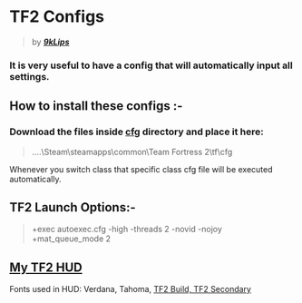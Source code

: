 # TF2 Configs
> by ***[9kLips](https://steamcommunity.com/id/9klips/)***

### It is very useful to have a config that will automatically input all settings.

## How to install these configs :-
### Download the files inside [cfg](cfg/) directory and place it here:
>....\Steam\steamapps\common\Team Fortress 2\tf\cfg

Whenever you switch class that specific class cfg file will be executed automatically.

## TF2 Launch Options:-
> +exec autoexec.cfg -high -threads 2 -novid -nojoy +mat_queue_mode 2

## [My TF2 HUD](https://toonhud.com/user/9klips/theme/WMTTGJS8)
Fonts used in HUD: Verdana, Tahoma, [TF2 Build, TF2 Secondary](https://drive.google.com/open?id=1QTBt_ALkdlWefR8AK5fvzZXo5iv5xM5Z)
